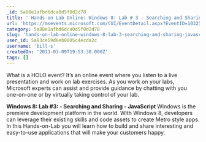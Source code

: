 ```yaml
---
_id: 5a88e1afbd6dca0d5f0d2d78
title: ' Hands-on Lab Online: Windows 8: Lab # 3 - Searching and Sharing - JavaScript'
url: 'https://msevents.microsoft.com/CUI/EventDetail.aspx?EventID=1032541540&Culture=en-US&community=0'
category: 5a88e1afbd6dca0d5f0d2d78
slug: 'hands-on-lab-online-windows-8-lab-3-searching-and-sharing-javascript'
user_id: 5a83ce59d6eb0005c4ecda2c
username: 'bill-s'
createdOn: '2013-03-09T19:53:38.000Z'
tags: []
---
```


What is a HOLO event? It’s an online event where you listen to a live presentation and work on lab exercises. As you work on your labs, Microsoft experts can assist and provide guidance by chatting with you one-on-one or by virtually taking control of your lab.

<strong>Windows 8: Lab #3: - Searching and Sharing - JavaScript
</strong>Windows is the premiere development platform in the world. With Windows 8, developers can leverage their existing skills and code assets to create Metro style apps. In this Hands-on-Lab you will learn how to build and share interesting and easy-to-use applications that will make your customers happy.
